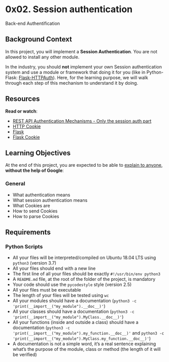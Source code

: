 <h1>0x02. Session authentication</h1>

Back-end Authentification<br>

<h2>Background Context</h2>

<p>In this project, you will implement a <strong>Session Authentication</strong>. You are not allowed to install any other module.</p>

<p>In the industry, you should <strong>not</strong> implement your own Session authentication system and use a module or framework that doing it for you (like in Python-Flask: <a href="/rltoken/_ZTQTaMKjx1S_xATshexkA" title="Flask-HTTPAuth" target="_blank">Flask-HTTPAuth</a>). Here, for the learning purpose, we will walk through each step of this mechanism to understand it by doing.</p>

<h2>Resources</h2>

<p><strong>Read or watch</strong>:</p>

<ul>
<li><a href="/rltoken/oofk0VhuS0ZFZTNTVrQeaQ" title="REST API Authentication Mechanisms - Only the session auth part" target="_blank">REST API Authentication Mechanisms - Only the session auth part</a> </li>
<li><a href="/rltoken/peLV8xuJ4PDJMOVFqk-d2g" title="HTTP Cookie" target="_blank">HTTP Cookie</a> </li>
<li><a href="/rltoken/AI1tFR5XriGfR8Tz7YTYQA" title="Flask" target="_blank">Flask</a> </li>
<li><a href="/rltoken/QYfI5oW6OHUmHDzwKV1Qsw" title="Flask Cookie" target="_blank">Flask Cookie</a> </li>
</ul>

<h2>Learning Objectives</h2>

<p>At the end of this project, you are expected to be able to <a href="/rltoken/uWXp4VcY3Dd9UzTtc9N5_A" title="explain to anyone" target="_blank">explain to anyone</a>, <strong>without the help of Google</strong>:</p>

<h3>General</h3>

<ul>
<li>What authentication means</li>
<li>What session authentication means</li>
<li>What Cookies are</li>
<li>How to send Cookies</li>
<li>How to parse Cookies </li>
</ul>

<h2>Requirements</h2>

<h3>Python Scripts</h3>

<ul>
<li>All your files will be interpreted/compiled on Ubuntu 18.04 LTS using <code>python3</code> (version 3.7)</li>
<li>All your files should end with a new line</li>
<li>The first line of all your files should be exactly <code>#!/usr/bin/env python3</code></li>
<li>A <code>README.md</code> file, at the root of the folder of the project, is mandatory</li>
<li>Your code should use the <code>pycodestyle</code> style (version 2.5)</li>
<li>All your files must be executable</li>
<li>The length of your files will be tested using <code>wc</code></li>
<li>All your modules should have a documentation (<code>python3 -c &#39;print(__import__(&quot;my_module&quot;).__doc__)&#39;</code>)</li>
<li>All your classes should have a documentation (<code>python3 -c &#39;print(__import__(&quot;my_module&quot;).MyClass.__doc__)&#39;</code>)</li>
<li>All your functions (inside and outside a class) should have a documentation (<code>python3 -c &#39;print(__import__(&quot;my_module&quot;).my_function.__doc__)&#39;</code> and <code>python3 -c &#39;print(__import__(&quot;my_module&quot;).MyClass.my_function.__doc__)&#39;</code>)</li>
<li>A documentation is not a simple word, it&rsquo;s a real sentence explaining what&rsquo;s the purpose of the module, class or method (the length of it will be verified)</li>
</ul>
